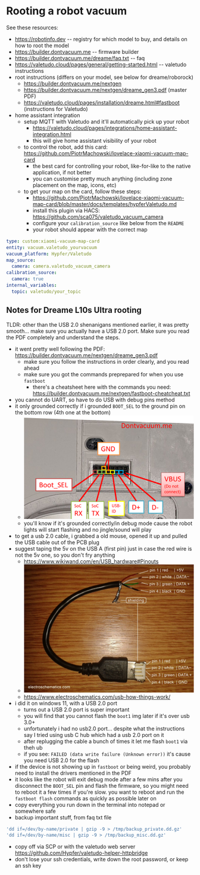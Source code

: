 # Rooting a robot vacuum

See these resources:
* https://robotinfo.dev -- registry for which model to buy, and details on how to root the model
* https://builder.dontvacuum.me -- firmware builder
* https://builder.dontvacuum.me/dreame/faq.txt -- faq
* https://valetudo.cloud/pages/general/getting-started.html -- valetudo instructions
* root instructions (differs on your model, see below for dreame/roborock)
    * https://builder.dontvacuum.me/nextgen
    * https://builder.dontvacuum.me/nextgen/dreame_gen3.pdf (master PDF)
    * https://valetudo.cloud/pages/installation/dreame.html#fastboot (instructions for Valetudo)
* home assistant integration
    * setup MQTT with Valetudo and it'll automatically pick up your robot
        * https://valetudo.cloud/pages/integrations/home-assistant-integration.html
        * this will give home assistant visibility of your robot
    * to control the robot, add this card: https://github.com/PiotrMachowski/lovelace-xiaomi-vacuum-map-card
        * the best card for controlling your robot, like-for-like to the native application, if not better
        * you can customise pretty much anything (including zone placement on the map, icons, etc)
    * to get your map on the card, follow these steps:
        * https://github.com/PiotrMachowski/lovelace-xiaomi-vacuum-map-card/blob/master/docs/templates/hypferValetudo.md
        * install this plugin via HACS: https://github.com/sca075/valetudo_vacuum_camera
        * configure your `calibration_source` like below from the `README`
        * your robot should appear with the correct map

```yaml
type: custom:xiaomi-vacuum-map-card
entity: vacuum.valetudo_yourvacuum
vacuum_platform: Hypfer/Valetudo
map_source:
  camera: camera.valetudo_vacuum_camera 
calibration_source: 
  camera: true 
internal_variables: 
  topic: valetudo/your_topic  
```

## Notes for Dreame L10s Ultra rooting

TLDR: other than the USB 2.0 shenanigans mentioned earlier, it was pretty smooth... make sure you actually have a USB 2.0 port. Make sure you read the PDF completely and understand the steps.

* it went pretty well following the PDF: https://builder.dontvacuum.me/nextgen/dreame_gen3.pdf
    * make sure you follow the instructions in order clearly, and you read ahead
    * make sure you got the commands preprepared for when you use `fastboot`
        * there's a cheatsheet here with the commands you need: https://builder.dontvacuum.me/nextgen/fastboot-cheatcheat.txt
* you cannot do UART, so have to do USB with debug pins method
* it only grounded correctly if i grounded `BOOT_SEL` to the ground pin on the bottom row (4th one at the bottom)
    * ![](./assets/rooting-robot-vacuum-dreame-debug-pins.png)
    * you'll know if it's grounded correctly/in debug mode cause the robot lights will start flashing and no jingle/sound will play
* to get a usb 2.0 cable, i grabbed a old mouse, opened it up and pulled the USB cable out of the PCB plug
* suggest taping the 5v on the USB A (first pin) just in case the red wire is not the 5v one, so you don't fry anything
    * https://www.wikiwand.com/en/USB_hardware#Pinouts
    * ![](./assets/rooting-robot-vacuum-usb2.0-cable.png)
    * https://www.electroschematics.com/usb-how-things-work/
* i did it on windows 11, with a USB 2.0 port
    * turns out a USB 2.0 port is super important
    * you will find that you cannot flash the `boot1` img later if it's over usb 3.0+
    * unfortunately i had no usb2.0 port... despite what the instructions say I tried using usb C hub which had a usb 2.0 port on it
    * after replugging the cable a bunch of times it let me flash `boot1` via theh ub
    * if you see: `FAILED (data write failure (Unknown error))` it's cause you need USB 2.0 for the flash
* if the device is not showing up in `fastboot` or being weird, you probably need to install the drivers mentioned in the PDF
* it looks like the robot will exit debug mode after a few mins after you disconnect the `BOOT_SEL` pin and flash the firmware, so you might need to reboot it a few times if you're slow. you want to reboot and run the `fastboot flash` commands as quickly as possible later on
* copy everything you run down in the terminal into notepad or somewhere safe
* backup important stuff, from faq txt file
```bash
'dd if=/dev/by-name/private | gzip -9 > /tmp/backup_private.dd.gz'
'dd if=/dev/by-name/misc | gzip -9 > /tmp/backup_misc.dd.gz'
```
* copy off via SCP or with the valetudo web server https://github.com/Hypfer/valetudo-helper-httpbridge
* don't lose your ssh credentials, write down the root password, or keep an ssh key